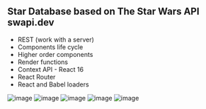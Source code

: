 ## Star Database based on The Star Wars API swapi.dev
- REST (work with a server)
- Components life cycle
- Higher order components
- Render functions
- Context API - React 16
- React Router 
- React and Babel loaders

![image](https://user-images.githubusercontent.com/58284313/150202189-c72761e2-5dc0-46b0-82e1-a311626fffaf.png)
![image](https://user-images.githubusercontent.com/58284313/150203189-9310e0d7-6331-4e19-be80-6a6d4e0b4e7c.png)
![image](https://user-images.githubusercontent.com/58284313/150202904-60c7d9a6-35c0-4b70-a045-7ef55617b740.png)
![image](https://user-images.githubusercontent.com/58284313/150204410-57aa3a39-c0bd-43b3-9064-9c221c280077.png)
![image](https://user-images.githubusercontent.com/58284313/150202001-a2217869-6022-4d86-bbf0-151ea4fdb0ea.png)
